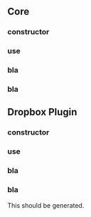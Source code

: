 ## Core

### constructor

### use

### bla

### bla

## Dropbox Plugin

### constructor

### use

### bla

### bla

This should be generated.
